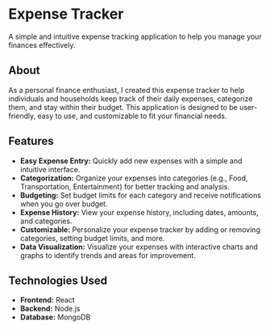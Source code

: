 # Expense Tracker
A simple and intuitive expense tracking application to help you manage your finances effectively.

## About
As a personal finance enthusiast, I created this expense tracker to help individuals and households keep track of their daily expenses, categorize them, and stay within their budget. This application is designed to be user-friendly, easy to use, and customizable to fit your financial needs.

## Features
- **Easy Expense Entry:** Quickly add new expenses with a simple and intuitive interface.
- **Categorization:** Organize your expenses into categories (e.g., Food, Transportation, Entertainment) for better tracking and analysis.
- **Budgeting:** Set budget limits for each category and receive notifications when you go over budget.
- **Expense History:** View your expense history, including dates, amounts, and categories.
- **Customizable:** Personalize your expense tracker by adding or removing categories, setting budget limits, and more.
- **Data Visualization:** Visualize your expenses with interactive charts and graphs to identify trends and areas for improvement.

## Technologies Used
- **Frontend:** React
- **Backend:** Node.js
- **Database:** MongoDB
